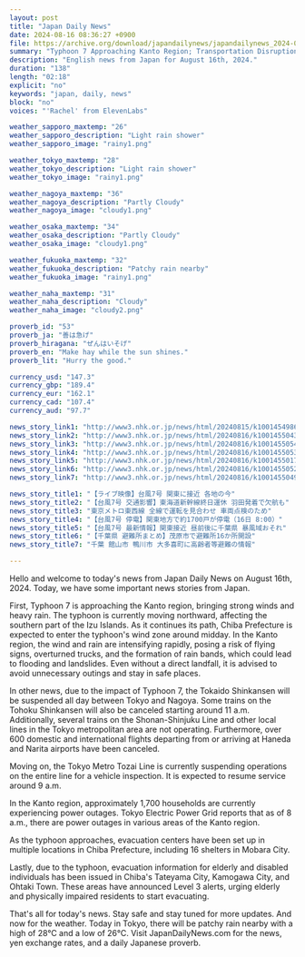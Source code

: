 ```yaml
---
layout: post
title: "Japan Daily News"
date: 2024-08-16 08:36:27 +0900
file: https://archive.org/download/japandailynews/japandailynews_2024-08-16.mp3
summary: "Typhoon 7 Approaching Kanto Region; Transportation Disruptions and Power Outages, & more…"
description: "English news from Japan for August 16th, 2024."
duration: "138"
length: "02:18"
explicit: "no"
keywords: "japan, daily, news"
block: "no"
voices: "'Rachel' from ElevenLabs"

weather_sapporo_maxtemp: "26"
weather_sapporo_description: "Light rain shower"
weather_sapporo_image: "rainy1.png"

weather_tokyo_maxtemp: "28"
weather_tokyo_description: "Light rain shower"
weather_tokyo_image: "rainy1.png"

weather_nagoya_maxtemp: "36"
weather_nagoya_description: "Partly Cloudy"
weather_nagoya_image: "cloudy1.png"

weather_osaka_maxtemp: "34"
weather_osaka_description: "Partly Cloudy"
weather_osaka_image: "cloudy1.png"

weather_fukuoka_maxtemp: "32"
weather_fukuoka_description: "Patchy rain nearby"
weather_fukuoka_image: "rainy1.png"

weather_naha_maxtemp: "31"
weather_naha_description: "Cloudy"
weather_naha_image: "cloudy2.png"

proverb_id: "53"
proverb_ja: "善は急げ"
proverb_hiragana: "ぜんはいそげ"
proverb_en: "Make hay while the sun shines."
proverb_lit: "Hurry the good."

currency_usd: "147.3"
currency_gbp: "189.4"
currency_eur: "162.1"
currency_cad: "107.4"
currency_aud: "97.7"

news_story_link1: "http://www3.nhk.or.jp/news/html/20240815/k10014549861000.html"
news_story_link2: "http://www3.nhk.or.jp/news/html/20240816/k10014550431000.html"
news_story_link3: "http://www3.nhk.or.jp/news/html/20240816/k10014550541000.html"
news_story_link4: "http://www3.nhk.or.jp/news/html/20240816/k10014550531000.html"
news_story_link5: "http://www3.nhk.or.jp/news/html/20240816/k10014550171000.html"
news_story_link6: "http://www3.nhk.or.jp/news/html/20240816/k10014550521000.html"
news_story_link7: "http://www3.nhk.or.jp/news/html/20240816/k10014550491000.html"

news_story_title1: "【ライブ映像】台風7号 関東に接近 各地の今"
news_story_title2: "【台風7号 交通影響】東海道新幹線終日運休 羽田発着で欠航も"
news_story_title3: "東京メトロ東西線 全線で運転を見合わせ 車両点検のため"
news_story_title4: "【台風7号 停電】関東地方で約1700戸が停電（16日 8:00）"
news_story_title5: "【台風7号 最新情報】関東接近 昼前後に千葉県 暴風域おそれ"
news_story_title6: "【千葉県 避難所まとめ】茂原市で避難所16か所開設"
news_story_title7: "千葉 館山市 鴨川市 大多喜町に高齢者等避難の情報"

---
```


Hello and welcome to today's news from Japan Daily News on August 16th, 2024. Today, we have some important news stories from Japan.

First, Typhoon 7 is approaching the Kanto region, bringing strong winds and heavy rain. The typhoon is currently moving northward, affecting the southern part of the Izu Islands. As it continues its path, Chiba Prefecture is expected to enter the typhoon's wind zone around midday. In the Kanto region, the wind and rain are intensifying rapidly, posing a risk of flying signs, overturned trucks, and the formation of rain bands, which could lead to flooding and landslides. Even without a direct landfall, it is advised to avoid unnecessary outings and stay in safe places.

In other news, due to the impact of Typhoon 7, the Tokaido Shinkansen will be suspended all day between Tokyo and Nagoya. Some trains on the Tohoku Shinkansen will also be canceled starting around 11 a.m. Additionally, several trains on the Shonan-Shinjuku Line and other local lines in the Tokyo metropolitan area are not operating. Furthermore, over 600 domestic and international flights departing from or arriving at Haneda and Narita airports have been canceled.

Moving on, the Tokyo Metro Tozai Line is currently suspending operations on the entire line for a vehicle inspection. It is expected to resume service around 9 a.m.

In the Kanto region, approximately 1,700 households are currently experiencing power outages. Tokyo Electric Power Grid reports that as of 8 a.m., there are power outages in various areas of the Kanto region.

As the typhoon approaches, evacuation centers have been set up in multiple locations in Chiba Prefecture, including 16 shelters in Mobara City.

Lastly, due to the typhoon, evacuation information for elderly and disabled individuals has been issued in Chiba's Tateyama City, Kamogawa City, and Ohtaki Town. These areas have announced Level 3 alerts, urging elderly and physically impaired residents to start evacuating.

That's all for today's news. Stay safe and stay tuned for more updates. And now for the weather. Today in Tokyo, there will be patchy rain nearby with a high of 28°C and a low of 26°C.  Visit JapanDailyNews.com for the news, yen exchange rates, and a daily Japanese proverb.
